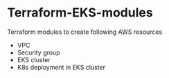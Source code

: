# Terraform-EKS-modules
Terraform modules to create following AWS resources
- VPC
- Security group
- EKS cluster
- K8s deployment in EKS cluster
